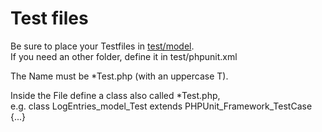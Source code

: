 # Test files
Be sure to place your Testfiles in [test/model](test/model).  
If you need an other folder, define it in test/phpunit.xml  

The Name must be *Test.php (with an uppercase T).  

Inside the File define a class also called *Test.php,  
e.g. class LogEntries_model_Test extends PHPUnit_Framework_TestCase {...}